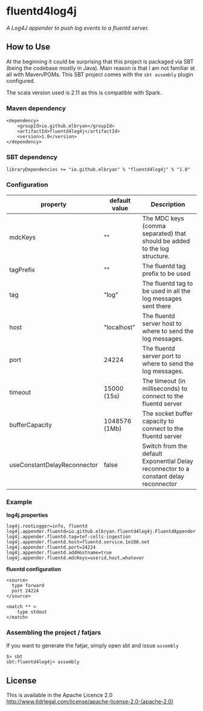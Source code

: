 # fluentd4log4j

_A Log4J appender to push log events to a fluentd server._

## How to Use

At the beginning it could be surprising that this project is packaged via SBT (being the codebase mostly in Java). Main
reason is that I am not familiar at all with Maven/POMs. This SBT project comes with the `sbt assembly` plugin configured.

The scala version used is 2.11 as this is compatible with Spark.

### Maven dependency
```
<dependency>
    <groupId>io.github.elbryan</groupId>
    <artifactId>fluentd4log4j</artifactId>
	<version>1.0</version>
</dependency>
```

### SBT dependency
```
libraryDependencies += "io.github.elbryan" % "fluentd4log4j" % "1.0"
```


### Configuration

| property      | default value    | Description  |
| ------------- |------------------| -------------|
| mdcKeys | "" | The MDC keys (comma separated) that should be added to the log structure. |
| tagPrefix | ""| The fluentd tag prefix to be used |
| tag | "log" | The fluentd tag to be used in all the log messages sent there |
| host | "localhost" | The fluentd server host to where to send the log messages. |
| port | 24224 | The fluentd server port to where to send the log messages. |
| timeout | 15000 (15s) | The timeout (in milliseconds) to connect to the fluentd server|
| bufferCapacity | 1048576 (1Mb) | The socket buffer capacity to connect to the fluentd server |
| useConstantDelayReconnector| false | Switch from the default Exponential Delay reconnector to a constant delay reconnector |

### Example
**log4j.properties**

```
log4j.rootLogger=info, fluentd
log4j.appender.fluentd=io.github.elbryan.fluentd4log4j.FluentdAppender
log4j.appender.fluentd.tag=tef-cells-ingestion
log4j.appender.fluentd.host=fluentd.service.1e100.net
log4j.appender.fluentd.port=24224
log4j.appender.fluentd.addHostname=true
log4j.appender.fluentd.mdcKeys=userid,host,whatever
```
**fluentd configuration**

```
<source>
  type forward
  port 24224
</source>

<match ** >
	type stdout
</match>
```

### Assembling the project / fatjars
If you want to generate the fatjar, simply open sbt and issue `assembly`

```
$> sbt
sbt:fluentd4log4j> assembly
```

## License
This is available in the Apache Licence 2.0
http://www.tldrlegal.com/license/apache-license-2.0-(apache-2.0)
